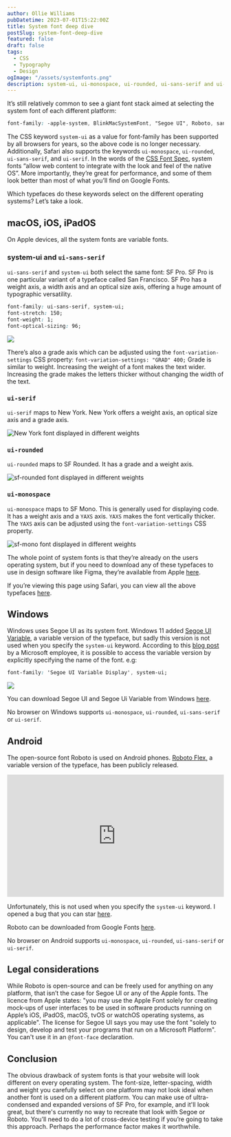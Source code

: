 ```yaml
---
author: Ollie Williams
pubDatetime: 2023-07-01T15:22:00Z
title: System font deep dive
postSlug: system-font-deep-dive
featured: false
draft: false
tags:
  - CSS
  - Typography
  - Design
ogImage: "/assets/systemfonts.png"
description: system-ui, ui-monospace, ui-rounded, ui-sans-serif and ui-serif.  
---
```


It’s still relatively common to see a giant font stack aimed at selecting the system font of each different platform: 

```css
font-family: -apple-system, BlinkMacSystemFont, "Segoe UI", Roboto, sans-serif;
```

The CSS keyword `system-ui` as a value for font-family has been supported by all browsers for years, so the above code is no longer necessary. Additionally, Safari also supports the keywords `ui-monospace`, `ui-rounded`, `ui-sans-serif`, and `ui-serif`. In the words of the [CSS Font Spec](https://drafts.csswg.org/css-fonts-4/#ui-sans-serif-def), system fonts “allow web content to integrate with the look and feel of the native OS”. More importantly, they’re great for performance, and some of them look better than most of what you’ll find on Google Fonts. 

Which typefaces do these keywords select on the different operating systems? Let’s take a look. 

## macOS, iOS, iPadOS

On Apple devices, all the system fonts are variable fonts. 

### system-ui and `ui-sans-serif` 

`ui-sans-serif` and `system-ui` both select the same font: SF Pro. SF Pro is one particular variant of a typeface called San Francisco. SF Pro has a weight axis, a width axis and an optical size axis, offering a huge amount of typographic versatility.

```css
font-family: ui-sans-serif, system-ui;
font-stretch: 150;
font-weight: 1;
font-optical-sizing: 96;
```

![](/assets/SFpro.webp)

There’s also a grade axis which can be adjusted using the `font-variation-settings` CSS property:
`font-variation-settings: "GRAD" 400;`
Grade is similar to weight. Increasing the weight of a font makes the text wider. Increasing the grade makes the letters thicker without changing the width of the text. 

### `ui-serif`

`ui-serif` maps to New York. New York offers a weight axis, an optical size axis and a grade axis. 

![New York font displayed in different weights](/assets/newyork.svg)

### `ui-rounded`

`ui-rounded` maps to SF Rounded. It has a grade and a weight axis.

![sf-rounded font displayed in different weights](/assets/sf-rounded.svg)

### `ui-monospace`

`ui-monospace` maps to SF Mono. This is generally used for displaying code. It has a weight axis and a `YAXS` axis. `YAXS` makes the font vertically thicker. The `YAXS` axis can be adjusted using the `font-variation-settings` CSS property.

![sf-mono font displayed in different weights](/assets/sf-mono.svg)

The whole point of system fonts is that they’re already on the users operating system, but if you need to download any of these typefaces to use in design software like Figma, they’re available from Apple [here](https://developer.apple.com/fonts/).

If you’re viewing this page using Safari, you can view all the above typefaces [here](https://codepen.io/cssgrid/pen/wvQdxgW). 

## Windows

Windows uses Segoe UI as its system font. Windows 11 added [Segoe UI Variable](https://learn.microsoft.com/en-us/windows/apps/design/signature-experiences/typography), a variable version of the typeface, but sadly this version is not used when you specify the `system-ui` keyword. According to this [blog post](https://tigeroakes.com/posts/segoe-ui-variable/) by a Microsoft employee, it is possible to access the variable version by explicitly specifying the name of the font. e.g:

```css
font-family: 'Segoe UI Variable Display', system-ui;
```

![](/assets/segoe.svg)


You can download Segoe UI and Segoe Ui Variable from Windows [here](https://learn.microsoft.com/en-us/windows/apps/design/downloads/#fonts). 

No browser on Windows supports `ui-monospace`, `ui-rounded`, `ui-sans-serif` or `ui-serif`.

## Android

The open-source font Roboto is used on Android phones. [Roboto Flex,](https://material.io/blog/roboto-flex) a variable version of the typeface, has been publicly released. 

<iframe style="width:100%; aspect-ratio: 16 / 9; height: auto;" width="560" height="315" src="https://www.youtube.com/embed/f3IQSmKFokU" title="YouTube video player" frameborder="0" allow="accelerometer; autoplay; clipboard-write; encrypted-media; gyroscope; picture-in-picture; web-share" allowfullscreen></iframe>

Unfortunately, this is not used when you specify the `system-ui` keyword. I opened a bug that you can star [here](https://issuetracker.google.com/issues/275398350). 

Roboto can be downloaded from Google Fonts [here](https://fonts.google.com/specimen/Roboto). 

No browser on Android supports `ui-monospace`, `ui-rounded`, `ui-sans-serif` or `ui-serif`.

## Legal considerations
While Roboto is open-source and can be freely used for anything on any platform, that isn’t the case for Segoe UI or any of the Apple fonts. The licence from Apple states: "you may use the Apple Font solely for creating mock-ups of user interfaces to be used in software products running on Apple’s iOS, iPadOS, macOS, tvOS or watchOS operating systems, as applicable". The license for Segoe UI says you may use the font "solely to design, develop and test your programs that run on a Microsoft Platform". You can't use it in an `@font-face` declaration. 

## Conclusion
The obvious drawback of system fonts is that your website will look different on every operating system. The font-size, letter-spacing, width and weight you carefully select on one platform may not look ideal when another font is used on a different platform. You can make use of ultra-condensed and expanded versions of SF Pro, for example, and it'll look great, but there's currently no way to recreate that look with Segoe or Roboto. You’ll need to do a lot of cross-device testing if you’re going to take this approach. Perhaps the performance factor makes it worthwhile.
